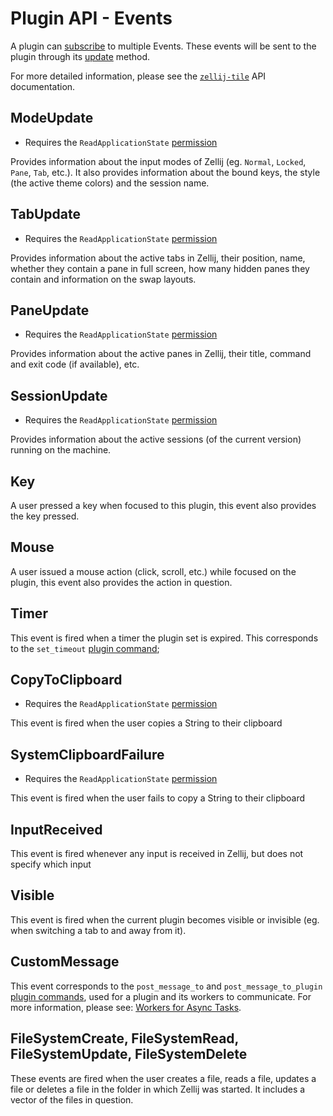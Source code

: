 # Plugin API - Events
A plugin can [subscribe](./plugin-api-commands.md#subscribe) to multiple Events. These events will be sent to the plugin through its [update](./plugin-lifecycle.md#update) method.

For more detailed information, please see the [`zellij-tile`](https://docs.rs/zellij-tile/latest/zellij_tile/) API documentation.

## ModeUpdate
* Requires the `ReadApplicationState` [permission](./plugin-api-permissions.md)

Provides information about the input modes of Zellij (eg. `Normal`, `Locked`, `Pane`, `Tab`, etc.). It also provides information about the bound keys, the style (the active theme colors) and the session name.

## TabUpdate
* Requires the `ReadApplicationState` [permission](./plugin-api-permissions.md)

Provides information about the active tabs in Zellij, their position, name, whether they contain a pane in full screen, how many hidden panes they contain and information on the swap layouts.

## PaneUpdate
* Requires the `ReadApplicationState` [permission](./plugin-api-permissions.md)

Provides information about the active panes in Zellij, their title, command and exit code (if available), etc.

## SessionUpdate
* Requires the `ReadApplicationState` [permission](./plugin-api-permissions.md)

Provides information about the active sessions (of the current version) running on the machine.

## Key

A user pressed a key when focused to this plugin, this event also provides the key pressed.

## Mouse

A user issued a mouse action (click, scroll, etc.) while focused on the plugin, this event also provides the action in question.

## Timer
This event is fired when a timer the plugin set is expired. This corresponds to the `set_timeout` [plugin command](./plugin-api-commands.md#set_timeout);

## CopyToClipboard
* Requires the `ReadApplicationState` [permission](./plugin-api-permissions.md)

This event is fired when the user copies a String to their clipboard

## SystemClipboardFailure
* Requires the `ReadApplicationState` [permission](./plugin-api-permissions.md)

This event is fired when the user fails to copy a String to their clipboard

## InputReceived
This event is fired whenever any input is received in Zellij, but does not specify which input

## Visible
This event is fired when the current plugin becomes visible or invisible (eg. when switching a tab to and away from it).

## CustomMessage
This event corresponds to the `post_message_to` and `post_message_to_plugin` [plugin commands](./plugin-api-commands.md), used for a plugin and its workers to communicate. For more information, please see: [Workers for Async Tasks](./plugin-api-workers.md).

## FileSystemCreate, FileSystemRead, FileSystemUpdate, FileSystemDelete
These events are fired when the user creates a file, reads a file, updates a file or deletes a file in the folder in which Zellij was started. It includes a vector of the files in question.
